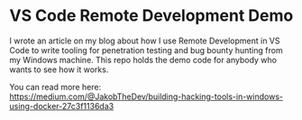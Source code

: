 # VS Code Remote Development Demo

I wrote an article on my blog about how I use Remote Development in VS Code to write tooling for penetration testing and bug bounty hunting from my Windows machine. This repo holds the demo code for anybody who wants to see how it works.

You can read more here:  
https://medium.com/@JakobTheDev/building-hacking-tools-in-windows-using-docker-27c3f1136da3
